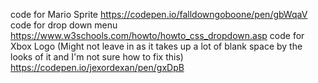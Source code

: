 code for Mario Sprite https://codepen.io/falldowngoboone/pen/gbWqaV
code for drop down menu https://www.w3schools.com/howto/howto_css_dropdown.asp
code for Xbox Logo (Might not leave in as it takes up a lot of blank space by the looks of it and I'm not sure how to fix this) https://codepen.io/jexordexan/pen/gxDpB
